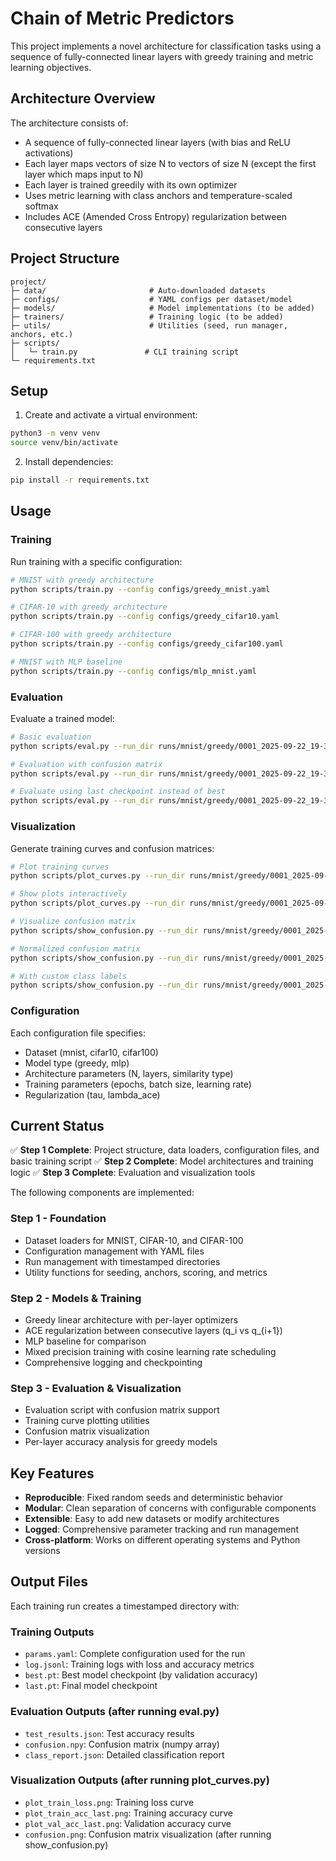# Chain of Metric Predictors

This project implements a novel architecture for classification tasks using a sequence of fully-connected linear layers with greedy training and metric learning objectives.

## Architecture Overview

The architecture consists of:
- A sequence of fully-connected linear layers (with bias and ReLU activations)
- Each layer maps vectors of size N to vectors of size N (except the first layer which maps input to N)
- Each layer is trained greedily with its own optimizer
- Uses metric learning with class anchors and temperature-scaled softmax
- Includes ACE (Amended Cross Entropy) regularization between consecutive layers

## Project Structure

```
project/
├─ data/                       # Auto-downloaded datasets
├─ configs/                    # YAML configs per dataset/model
├─ models/                     # Model implementations (to be added)
├─ trainers/                   # Training logic (to be added)
├─ utils/                      # Utilities (seed, run manager, anchors, etc.)
├─ scripts/
│   └─ train.py               # CLI training script
└─ requirements.txt
```

## Setup

1. Create and activate a virtual environment:
```bash
python3 -m venv venv
source venv/bin/activate
```

2. Install dependencies:
```bash
pip install -r requirements.txt
```

## Usage

### Training

Run training with a specific configuration:

```bash
# MNIST with greedy architecture
python scripts/train.py --config configs/greedy_mnist.yaml

# CIFAR-10 with greedy architecture
python scripts/train.py --config configs/greedy_cifar10.yaml

# CIFAR-100 with greedy architecture
python scripts/train.py --config configs/greedy_cifar100.yaml

# MNIST with MLP baseline
python scripts/train.py --config configs/mlp_mnist.yaml
```

### Evaluation

Evaluate a trained model:

```bash
# Basic evaluation
python scripts/eval.py --run_dir runs/mnist/greedy/0001_2025-09-22_19-31-08

# Evaluation with confusion matrix
python scripts/eval.py --run_dir runs/mnist/greedy/0001_2025-09-22_19-31-08 --confusion

# Evaluate using last checkpoint instead of best
python scripts/eval.py --run_dir runs/mnist/greedy/0001_2025-09-22_19-31-08 --ckpt last.pt
```

### Visualization

Generate training curves and confusion matrices:

```bash
# Plot training curves
python scripts/plot_curves.py --run_dir runs/mnist/greedy/0001_2025-09-22_19-31-08

# Show plots interactively
python scripts/plot_curves.py --run_dir runs/mnist/greedy/0001_2025-09-22_19-31-08 --show

# Visualize confusion matrix
python scripts/show_confusion.py --run_dir runs/mnist/greedy/0001_2025-09-22_19-31-08

# Normalized confusion matrix
python scripts/show_confusion.py --run_dir runs/mnist/greedy/0001_2025-09-22_19-31-08 --normalize

# With custom class labels
python scripts/show_confusion.py --run_dir runs/mnist/greedy/0001_2025-09-22_19-31-08 --labels "0,1,2,3,4,5,6,7,8,9"
```

### Configuration

Each configuration file specifies:
- Dataset (mnist, cifar10, cifar100)
- Model type (greedy, mlp)
- Architecture parameters (N, layers, similarity type)
- Training parameters (epochs, batch size, learning rate)
- Regularization (tau, lambda_ace)

## Current Status

✅ **Step 1 Complete**: Project structure, data loaders, configuration files, and basic training script
✅ **Step 2 Complete**: Model architectures and training logic
✅ **Step 3 Complete**: Evaluation and visualization tools

The following components are implemented:

### Step 1 - Foundation
- Dataset loaders for MNIST, CIFAR-10, and CIFAR-100
- Configuration management with YAML files
- Run management with timestamped directories
- Utility functions for seeding, anchors, scoring, and metrics

### Step 2 - Models & Training
- Greedy linear architecture with per-layer optimizers
- ACE regularization between consecutive layers (q_i vs q_{i+1})
- MLP baseline for comparison
- Mixed precision training with cosine learning rate scheduling
- Comprehensive logging and checkpointing

### Step 3 - Evaluation & Visualization
- Evaluation script with confusion matrix support
- Training curve plotting utilities
- Confusion matrix visualization
- Per-layer accuracy analysis for greedy models

## Key Features

- **Reproducible**: Fixed random seeds and deterministic behavior
- **Modular**: Clean separation of concerns with configurable components
- **Extensible**: Easy to add new datasets or modify architectures
- **Logged**: Comprehensive parameter tracking and run management
- **Cross-platform**: Works on different operating systems and Python versions

## Output Files

Each training run creates a timestamped directory with:

### Training Outputs
- `params.yaml`: Complete configuration used for the run
- `log.jsonl`: Training logs with loss and accuracy metrics
- `best.pt`: Best model checkpoint (by validation accuracy)
- `last.pt`: Final model checkpoint

### Evaluation Outputs (after running eval.py)
- `test_results.json`: Test accuracy results
- `confusion.npy`: Confusion matrix (numpy array)
- `class_report.json`: Detailed classification report

### Visualization Outputs (after running plot_curves.py)
- `plot_train_loss.png`: Training loss curve
- `plot_train_acc_last.png`: Training accuracy curve
- `plot_val_acc_last.png`: Validation accuracy curve
- `confusion.png`: Confusion matrix visualization (after running show_confusion.py)
